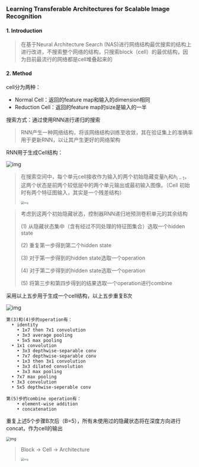 ### Learning Transferable Architectures for Scalable Image Recognition

#### 1.  Introduction

> 在基于Neural Architecture Search (NAS)进行网络结构最优搜索的结构上进行改进，不搜索整个网络的结构，只搜索block（cell）的最优结构，因为目前最流行的网络都是cell堆叠起来的



#### 2. Method

cell分为两种：

- Normal Cell：返回的feature map和输入的dimension相同
- Reduction Cell：返回的feature map的size是输入的一半



搜索方式：通过使用RNN进行递归的搜索

> RNN产生一种网络结构，将该网络结构训练至收敛，其在验证集上的准确率用于更新RNN，以让其产生更好的网络架构

RNN用于生成Cell结构：

![img](https://github.com/ZJU-CVs/zju-cvs.github.io/raw/master/img/picture/Nas14.png)



> 在搜索空间中，每个单元cell接收作为输入的两个初始隐藏变量$h_i$和$h_{i-1}$，这两个状态是前两个较低层中的两个单元输出或最初输入图像。（Cell 初始时有两个特征图输入，其实是一个残差结构）
>
> <img src="https://github.com/ZJU-CVs/zju-cvs.github.io/raw/master/img/picture/Nas15.png" alt="img" style="zoom:50%;" />

> 考虑到这两个初始隐藏状态，控制器RNN递归地预测卷积单元的其余结构
>
> (1) 从隐藏状态集中（含有经过不同处理的特征图集合）选取一个hidden state
>
> (2) 重复第一步得到第二个hidden state
>
> (3) 对于第一步得到的hidden state选取一个operation
>
> (4) 对于第二步得到的hidden state选取一个operation
>
> (5) 将第三步和第四步得到的结果选取一个operation进行combine

采用以上五步用于生成一个cell结构，以上五步重复B次

![img](https://github.com/ZJU-CVs/zju-cvs.github.io/raw/master/img/picture/Nas13.png)

```
第(3)和(4)步的operation有：
  • identity
	• 1x7 then 7x1 convolution
	• 3x3 average pooling
	• 5x5 max pooling
  • 1x1 convolution
	• 3x3 depthwise-separable conv
	• 7x7 depthwise-separable conv
	• 1x3 then 3x1 convolution
	• 3x3 dilated convolution
	• 3x3 max pooling
  • 7x7 max pooling
  • 3x3 convolution
  • 5x5 depthwise-seperable conv

第(5)步的combine operation有：
	• element-wise addition
	• concatenation 
```



重复上述5个步骤B次后（B=5），所有未使用过的隐藏状态将在深度方向进行concat，作为cell的输出

<img src="https://github.com/ZJU-CVs/zju-cvs.github.io/raw/master/img/picture/Nas12.png" alt="img" style="zoom:67%;" />

> Block -> Cell -> Architecture
>
> <img src="https://github.com/ZJU-CVs/zju-cvs.github.io/raw/master/img/picture/Nas16.png" alt="img" style="zoom:50%;" />


